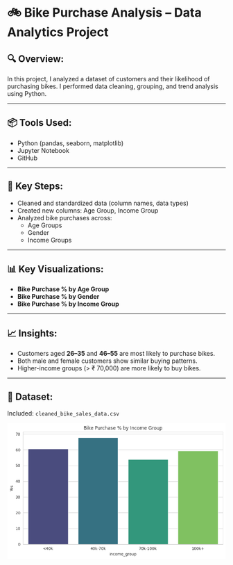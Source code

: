 # 🚲 Bike Purchase Analysis – Data Analytics Project

## 🔍 Overview:
In this project, I analyzed a dataset of customers and their likelihood of purchasing bikes. I performed data cleaning, grouping, and trend analysis using Python.

---

## 📦 Tools Used:
- Python (pandas, seaborn, matplotlib)
- Jupyter Notebook
- GitHub

---

## 🧹 Key Steps:
- Cleaned and standardized data (column names, data types)
- Created new columns: Age Group, Income Group
- Analyzed bike purchases across:
  - Age Groups
  - Gender
  - Income Groups

---

## 📊 Key Visualizations:
- **Bike Purchase % by Age Group**
- **Bike Purchase % by Gender**
- **Bike Purchase % by Income Group**

---

## 📈 Insights:
- Customers aged **26–35** and **46–55** are most likely to purchase bikes.
- Both male and female customers show similar buying patterns.
- Higher-income groups (> ₹ 70,000) are more likely to buy bikes.

---

## 📁 Dataset:
Included: `cleaned_bike_sales_data.csv`

![Bike Purchase by Income](bike_purchase_by_income.png)

